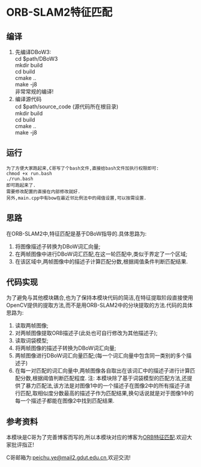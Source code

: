 # ORB-SLAM2特征匹配

## 编译
1. 先编译DBoW3:  
    cd $path/DBoW3  
    mkdir build  
    cd build  
    cmake ..  
    make -j8  
    非常常规的编译!
2. 编译源代码  
    cd $path/source_code (源代码所在根目录)  
    mkdir build  
    cd build  
    cmake ..  
    make -j8  

## 运行
    为了方便大家跑起来,C哥写了个bash文件,直接给bash文件加执行权限即可:
    chmod +x run.bash
    ./run.bash
    即可跑起来了.
    需要修改配置的直接在内部修改就好.
    另外,main.cpp中有bow在最近邻比例法中的阈值设置,可以按需设置.

## 思路
在ORB-SLAM2中,特征匹配是基于DBoW指导的.具体思路为:
1. 将图像描述子转换为DBoW词汇向量;
2. 在两帧图像中进行DBoW词汇匹配,在这一轮匹配中,类似于界定了一个区域;
3. 在该区域中,两帧图像中的描述子计算匹配分数,根据阈值条件判断匹配结果.

## 代码实现
为了避免与其他模块耦合,也为了保持本模块代码的简洁,在特征提取阶段直接使用OpenCV提供的提取方法,而不是用ORB-SLAM2中的分块提取的方法.代码的具体思路为:
1. 读取两帧图像;
2. 对两帧图像提取ORB描述子(此处也可自行修改为其他描述子);
3. 读取词袋模型;
4. 将两帧图像的描述子转换为DBoW词汇向量;
5. 两帧图像进行DBoW词汇向量匹配;(每一个词汇向量中包含同一类别的多个描述子)
6. 在每一对匹配的词汇向量中,两帧图像各自取出在该词汇中的描述子进行计算匹配分数,根据阈值判断匹配程度.
注: 本模块除了基于词袋模型的匹配方法,还提供了暴力匹配法,该方法是对图像1中的一个描述子在图像2中的所有描述子进行匹配,取相似度分数最高的描述子作为匹配结果,换句话说就是对于图像1中的每一个描述子都能在图像2中找到匹配结果.

## 参考资料

本模块是C哥为了完善博客而写的,所以本模块对应的博客为[ORB特征匹配](https://www.cnblogs.com/yepeichu/p/10723171.html).欢迎大家批评指正!

C哥邮箱为:peichu.ye@mail2.gdut.edu.cn,欢迎交流!
